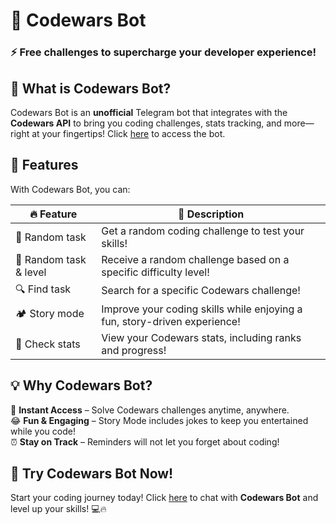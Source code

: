 # 🚀 Codewars Bot

### ⚡ Free challenges to supercharge your developer experience!

## 🤖 What is Codewars Bot?

Codewars Bot is an **unofficial** Telegram bot that integrates with the **Codewars API** to bring you coding challenges, stats tracking, and more—right at your fingertips!
Click [here](https://t.me/codewars_challenges_bot) to access the bot.

## 🎯 Features  
With Codewars Bot, you can:  

| 🔥 Feature | 📝 Description |
|------------|--------------|
| 🥋 Random task | Get a random coding challenge to test your skills! |
| 🎲 Random task & level | Receive a random challenge based on a specific difficulty level! |
| 🔍 Find task | Search for a specific Codewars challenge! |
| 🏕 Story mode | Improve your coding skills while enjoying a fun, story-driven experience! |
| 🏅 Check stats | View your Codewars stats, including ranks and progress! |




## 💡 Why Codewars Bot?

🚀 **Instant Access** – Solve Codewars challenges anytime, anywhere.  
😂 **Fun & Engaging** – Story Mode includes jokes to keep you entertained while you code!  
⏰ **Stay on Track** – Reminders will not let you forget about coding!

## 🎉 Try Codewars Bot Now!

Start your coding journey today! Click [here](https://t.me/codewars_challenges_bot) to chat with **Codewars Bot** and level up your skills! 💻🔥
